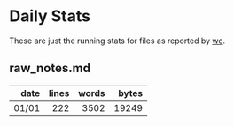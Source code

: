 # Daily Stats

These are just the running stats for files as reported by [wc](https://linux.die.net/man/1/wc).

## raw_notes.md

| date  | lines | words | bytes  |
| -----:| -----:| -----:| ------:|
| 01/01 |   222 |  3502 |  19249 |
